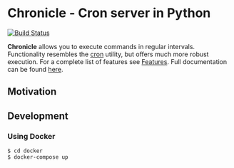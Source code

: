 Chronicle - Cron server in Python
=======

[![Build Status](https://travis-ci.org/georgepsarakis/chronicle.svg?branch=master)](https://travis-ci.org/georgepsarakis/chronicle)

**Chronicle** allows you to execute commands in regular intervals. Functionality resembles the [cron](https://en.wikipedia.org/wiki/Cron) utility,
but offers much more robust execution. For a complete list of features see [Features](#features). Full documentation can be found [here](https://georgepsarakis.github.io/chronicle/).

## Motivation

## Development

### Using Docker

```shell
$ cd docker
$ docker-compose up
```

